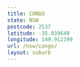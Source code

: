 ```yaml
---
title: CONGO
state: NSW
postcode: 2537
latitude: -35.939649
longitude: 149.912199
url: /nsw/congo/
layout: suburb
---
```

